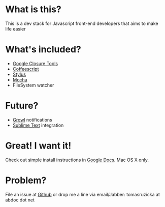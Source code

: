 # What is this?
This is a dev stack for Javascript front-end developers that aims to make life easier

# What's included?
- [Google Closure Tools](https://developers.google.com/closure/)
- [Coffeescript](http://coffeescript.org/)
- [Stylus](http://learnboost.github.com/stylus/)
- [Mocha](http://visionmedia.github.com/mocha/)
- FileSystem watcher

# Future?
- [Growl](http://growl.info/) notifications
- [Sublime Text](http://www.sublimetext.com/2) integration 

# Great! I want it!
Check out simple install instructions in [Google Docs](http://goo.gl/Tkowt). Mac OS X only.

# Problem?
File an issue at [Github](https://github.com/LeZuse/este/issues) or drop me a line via email/Jabber: tomasruzicka at abdoc dot net